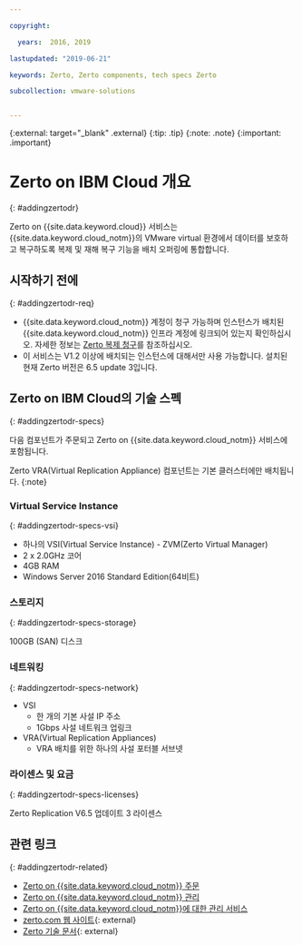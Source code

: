 ```yaml
---

copyright:

  years:  2016, 2019

lastupdated: "2019-06-21"

keywords: Zerto, Zerto components, tech specs Zerto

subcollection: vmware-solutions


---
```


{:external: target="_blank" .external}
{:tip: .tip}
{:note: .note}
{:important: .important}

# Zerto on IBM Cloud 개요
{: #addingzertodr}

Zerto on {{site.data.keyword.cloud}} 서비스는 {{site.data.keyword.cloud_notm}}의 VMware virtual 환경에서 데이터를 보호하고 복구하도록 복제 및 재해 복구 기능을 배치 오퍼링에 통합합니다.

## 시작하기 전에
{: #addingzertodr-req}

* {{site.data.keyword.cloud_notm}} 계정이 청구 가능하며 인스턴스가 배치된 {{site.data.keyword.cloud_notm}} 인프라 계정에 링크되어 있는지 확인하십시오. 자세한 정보는 [Zerto 복제 청구](/docs/services/vmwaresolutions/services?topic=vmware-solutions-zerto_ordering#zerto_ordering-billing)를 참조하십시오.
* 이 서비스는 V1.2 이상에 배치되는 인스턴스에 대해서만 사용 가능합니다. 설치된 현재 Zerto 버전은 6.5 update 3입니다.

## Zerto on IBM Cloud의 기술 스펙
{: #addingzertodr-specs}

다음 컴포넌트가 주문되고 Zerto on {{site.data.keyword.cloud_notm}} 서비스에 포함됩니다.

Zerto VRA(Virtual Replication Appliance) 컴포넌트는 기본 클러스터에만 배치됩니다.
{:note}

### Virtual Service Instance
{: #addingzertodr-specs-vsi}

* 하나의 VSI(Virtual Service Instance) - ZVM(Zerto Virtual Manager)
* 2 x 2.0GHz 코어
* 4GB RAM
* Windows Server 2016 Standard Edition(64비트)

### 스토리지
{: #addingzertodr-specs-storage}

100GB (SAN) 디스크

### 네트워킹
{: #addingzertodr-specs-network}

* VSI
  * 한 개의 기본 사설 IP 주소
  * 1Gbps 사설 네트워크 업링크
* VRA(Virtual Replication Appliances)
  * VRA 배치를 위한 하나의 사설 포터블 서브넷

### 라이센스 및 요금
{: #addingzertodr-specs-licenses}

Zerto Replication V6.5 업데이트 3 라이센스

## 관련 링크
{: #addingzertodr-related}

* [Zerto on {{site.data.keyword.cloud_notm}} 주문](/docs/services/vmwaresolutions/services?topic=vmware-solutions-zerto_ordering)
* [Zerto on {{site.data.keyword.cloud_notm}} 관리](/docs/services/vmwaresolutions/services?topic=vmware-solutions-managingzertodr)
* [Zerto on {{site.data.keyword.cloud_notm}}에 대한 관리 서비스](/docs/services/vmwaresolutions/services?topic=vmware-solutions-managing_zerto_services)
* [zerto.com 웹 사이트](https://www.zerto.com){: external}
* [Zerto 기술 문서](https://www.zerto.com/myzerto/technical-documentation/){: external}

